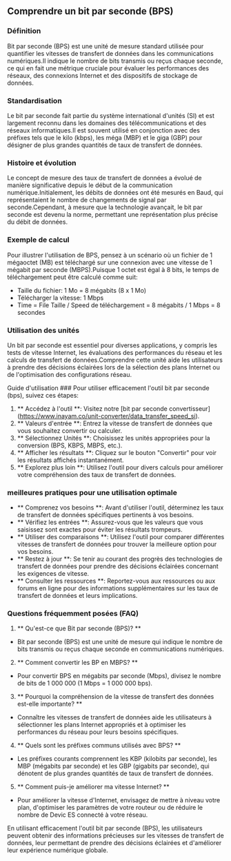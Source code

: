 ## Comprendre un bit par seconde (BPS)

### Définition
Bit par seconde (BPS) est une unité de mesure standard utilisée pour quantifier les vitesses de transfert de données dans les communications numériques.Il indique le nombre de bits transmis ou reçus chaque seconde, ce qui en fait une métrique cruciale pour évaluer les performances des réseaux, des connexions Internet et des dispositifs de stockage de données.

### Standardisation
Le bit par seconde fait partie du système international d'unités (SI) et est largement reconnu dans les domaines des télécommunications et des réseaux informatiques.Il est souvent utilisé en conjonction avec des préfixes tels que le kilo (kbps), les méga (MBP) et le giga (GBP) pour désigner de plus grandes quantités de taux de transfert de données.

### Histoire et évolution
Le concept de mesure des taux de transfert de données a évolué de manière significative depuis le début de la communication numérique.Initialement, les débits de données ont été mesurés en Baud, qui représentaient le nombre de changements de signal par seconde.Cependant, à mesure que la technologie avançait, le bit par seconde est devenu la norme, permettant une représentation plus précise du débit de données.

### Exemple de calcul
Pour illustrer l'utilisation de BPS, pensez à un scénario où un fichier de 1 mégaoctet (MB) est téléchargé sur une connexion avec une vitesse de 1 mégabit par seconde (MBPS).Puisque 1 octet est égal à 8 bits, le temps de téléchargement peut être calculé comme suit:

- Taille du fichier: 1 Mo = 8 mégabits (8 x 1 Mo)
- Télécharger la vitesse: 1 Mbps
- Time = File Taille / Speed ​​de téléchargement = 8 mégabits / 1 Mbps = 8 secondes

### Utilisation des unités
Un bit par seconde est essentiel pour diverses applications, y compris les tests de vitesse Internet, les évaluations des performances du réseau et les calculs de transfert de données.Comprendre cette unité aide les utilisateurs à prendre des décisions éclairées lors de la sélection des plans Internet ou de l'optimisation des configurations réseau.

Guide d'utilisation ###
Pour utiliser efficacement l'outil bit par seconde (bps), suivez ces étapes:

1. ** Accédez à l'outil **: Visitez notre [bit par seconde convertisseur] (https://www.inayam.co/unit-converter/data_transfer_speed_si).
2. ** Valeurs d'entrée **: Entrez la vitesse de transfert de données que vous souhaitez convertir ou calculer.
3. ** Sélectionnez Unités **: Choisissez les unités appropriées pour la conversion (BPS, KBPS, MBPS, etc.).
4. ** Afficher les résultats **: Cliquez sur le bouton "Convertir" pour voir les résultats affichés instantanément.
5. ** Explorez plus loin **: Utilisez l'outil pour divers calculs pour améliorer votre compréhension des taux de transfert de données.

### meilleures pratiques pour une utilisation optimale
- ** Comprenez vos besoins **: Avant d'utiliser l'outil, déterminez les taux de transfert de données spécifiques pertinents à vos besoins.
- ** Vérifiez les entrées **: Assurez-vous que les valeurs que vous saisissez sont exactes pour éviter les résultats trompeurs.
- ** Utiliser des comparaisons **: Utilisez l'outil pour comparer différentes vitesses de transfert de données pour trouver la meilleure option pour vos besoins.
- ** Restez à jour **: Se tenir au courant des progrès des technologies de transfert de données pour prendre des décisions éclairées concernant les exigences de vitesse.
- ** Consulter les ressources **: Reportez-vous aux ressources ou aux forums en ligne pour des informations supplémentaires sur les taux de transfert de données et leurs implications.

### Questions fréquemment posées (FAQ)

1. ** Qu'est-ce que Bit par seconde (BPS)? **
- Bit par seconde (BPS) est une unité de mesure qui indique le nombre de bits transmis ou reçus chaque seconde en communications numériques.

2. ** Comment convertir les BP en MBPS? **
- Pour convertir BPS en mégabits par seconde (Mbps), divisez le nombre de bits de 1 000 000 (1 Mbps = 1 000 000 bps).

3. ** Pourquoi la compréhension de la vitesse de transfert des données est-elle importante? **
- Connaître les vitesses de transfert de données aide les utilisateurs à sélectionner les plans Internet appropriés et à optimiser les performances du réseau pour leurs besoins spécifiques.

4. ** Quels sont les préfixes communs utilisés avec BPS? **
- Les préfixes courants comprennent les KBP (kilobits par seconde), les MBP (mégabits par seconde) et les GBP (gigabits par seconde), qui dénotent de plus grandes quantités de taux de transfert de données.

5. ** Comment puis-je améliorer ma vitesse Internet? **
- Pour améliorer la vitesse d'Internet, envisagez de mettre à niveau votre plan, d'optimiser les paramètres de votre routeur ou de réduire le nombre de Devic ES connecté à votre réseau.

En utilisant efficacement l'outil bit par seconde (BPS), les utilisateurs peuvent obtenir des informations précieuses sur les vitesses de transfert de données, leur permettant de prendre des décisions éclairées et d'améliorer leur expérience numérique globale.